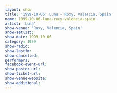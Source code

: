 ```yaml
---
layout: show
title: '1999-10-06: Luna - Roxy, Valencia, Spain'
name: 1999-10-06-luna-roxy-valencia-spain
artist: 'Luna'
show-venue: 'Roxy, Valencia, Spain'
show-setlist: 
show-date: 1999-10-06
category: 1999
show-radio: 
show-lastfm: 
show-cancelled: 
performers: 
facebook-event-url: 
show-poster-url: 
show-ticket-url: 
show-venue-website: 
show-additional: 
---
```


